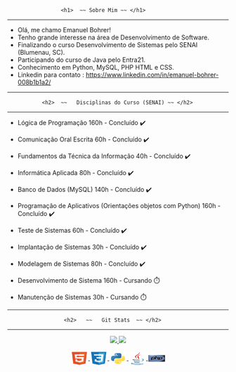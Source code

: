                      <h1>  ~~ Sobre Mim ~~ </h1>
________________________________________________________________________________________
-  Olá, me chamo Emanuel Bohrer!
-  Tenho grande interesse na área de Desenvolvimento de Software.
-  Finalizando o curso Desenvolvimento de Sistemas pelo SENAI (Blumenau, SC). 
-  Participando do curso de Java pelo Entra21.
-  Conhecimento em Python, MySQL, PHP HTML e CSS.
-  Linkedin para contato : https://www.linkedin.com/in/emanuel-bohrer-008b1b1a2/
 ________________________________________________________________________________________
 
               <h2>  ~~   Disciplinas do Curso (SENAI) ~~ </h2> 
 ________________________________________________________________________________________ 
 
- Lógica de Programação 160h - Concluído ✔️
- Comunicação Oral Escrita 60h - Concluído ✔️
- Fundamentos da Técnica da Informação 40h - Concluído ✔️
- Informática Aplicada 80h - Concluído ✔️
- Banco de Dados (MySQL) 140h - Concluído ✔️
- Programação de Aplicativos (Orientações objetos com Python) 160h - Concluído ✔️
- Teste de Sistemas 60h - Concluído ✔️
- Implantação de Sistemas 30h - Concluído ✔️
- Modelagem de Sistemas 80h - Concluído ✔️


- Desenvolvimento de Sistema 160h - Cursando ⏱️
- Manutenção de Sistemas 30h - Cursando ⏱️

  
 ________________________________________________________________________________________
 
                      <h2>   ~~   Git Stats  ~~ </h2> 
 ________________________________________________________________________________________

<div align="center">
  <a href="https://github.com/emanuelbohrer">
  <img height="180em" src="https://github-readme-stats.vercel.app/api?username=emanuelbohrer&show_icons=true&theme=tokyonight&include_all_commits=true&count_private=true"/>
  <img height="180em" src="https://github-readme-stats.vercel.app/api/top-langs/?username=emanuelbohrer&layout=compact&langs_count=7&theme=tokyonight"/>
</div>

  
<div align="center" style="display: inline_block"><br>
  <img align="center" alt="Emanuel-HTML" height="30" width="40" src="https://raw.githubusercontent.com/devicons/devicon/master/icons/html5/html5-original.svg">
  <img align="center" alt="Emanuel-CSS" height="30" width="40" src="https://raw.githubusercontent.com/devicons/devicon/master/icons/css3/css3-original.svg">
  <img align="center" alt="Emanuel-Python" height="30" width="40" src="https://raw.githubusercontent.com/devicons/devicon/master/icons/python/python-original.svg">
  <img align="center" alt="Emanuel-Java" height="30" width="40" src="https://raw.githubusercontent.com/devicons/devicon/master/icons/java/java-original.svg">
  <img align="center" alt="Emanuel-Php" height="30" width="40" src="https://raw.githubusercontent.com/devicons/devicon/master/icons/php/php-original.svg">
</div>
